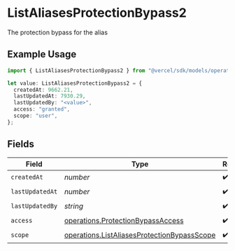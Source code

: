 # ListAliasesProtectionBypass2

The protection bypass for the alias

## Example Usage

```typescript
import { ListAliasesProtectionBypass2 } from "@vercel/sdk/models/operations/listaliases.js";

let value: ListAliasesProtectionBypass2 = {
  createdAt: 9662.21,
  lastUpdatedAt: 7930.29,
  lastUpdatedBy: "<value>",
  access: "granted",
  scope: "user",
};
```

## Fields

| Field                                                                                                      | Type                                                                                                       | Required                                                                                                   | Description                                                                                                |
| ---------------------------------------------------------------------------------------------------------- | ---------------------------------------------------------------------------------------------------------- | ---------------------------------------------------------------------------------------------------------- | ---------------------------------------------------------------------------------------------------------- |
| `createdAt`                                                                                                | *number*                                                                                                   | :heavy_check_mark:                                                                                         | N/A                                                                                                        |
| `lastUpdatedAt`                                                                                            | *number*                                                                                                   | :heavy_check_mark:                                                                                         | N/A                                                                                                        |
| `lastUpdatedBy`                                                                                            | *string*                                                                                                   | :heavy_check_mark:                                                                                         | N/A                                                                                                        |
| `access`                                                                                                   | [operations.ProtectionBypassAccess](../../models/operations/protectionbypassaccess.md)                     | :heavy_check_mark:                                                                                         | N/A                                                                                                        |
| `scope`                                                                                                    | [operations.ListAliasesProtectionBypassScope](../../models/operations/listaliasesprotectionbypassscope.md) | :heavy_check_mark:                                                                                         | N/A                                                                                                        |